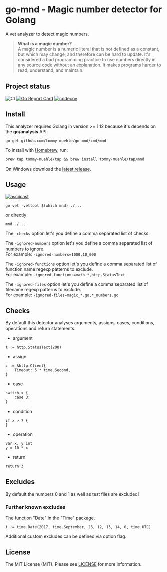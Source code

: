 # go-mnd - Magic number detector for Golang

A vet analyzer to detect magic numbers.

> **What is a magic number?**  
> A magic number is a numeric literal that is not defined as a constant, but which may change, and therefore can be hard to update. It's considered a bad programming practice to use numbers directly in any source code without an explanation. It makes programs harder to read, understand, and maintain.

## Project status

![CI](https://github.com/tommy-muehle/go-mnd/workflows/CI/badge.svg)
[![Go Report Card](https://goreportcard.com/badge/github.com/tommy-muehle/go-mnd)](https://goreportcard.com/report/github.com/tommy-muehle/go-mnd)
[![codecov](https://codecov.io/gh/tommy-muehle/go-mnd/branch/master/graph/badge.svg)](https://codecov.io/gh/tommy-muehle/go-mnd)

## Install

This analyzer requires Golang in version >= 1.12 because it's depends on the **go/analysis** API.

```
go get github.com/tommy-muehle/go-mnd/cmd/mnd
```

To install with [Homebrew](https://brew.sh/), run:

```
brew tap tommy-muehle/tap && brew install tommy-muehle/tap/mnd
```

On Windows download the [latest release](https://github.com/tommy-muehle/go-mnd/releases).

## Usage

[![asciicast](https://asciinema.org/a/231021.svg)](https://asciinema.org/a/231021)

```
go vet -vettool $(which mnd) ./...
```

or directly

```
mnd ./...
```

The ```-checks``` option let's you define a comma separated list of checks.

The ```-ignored-numbers``` option let's you define a comma separated list of numbers to ignore.  
For example: `-ignored-numbers=1000,10_000`

The ```-ignored-functions``` option let's you define a comma separated list of function name regexp patterns to exclude.  
For example: `-ignored-functions=math.*,http.StatusText`

The ```-ignored-files``` option let's you define a comma separated list of filename regexp patterns to exclude.  
For example: `-ignored-files=magic_*.go,*_numbers.go`

## Checks

By default this detector analyses arguments, assigns, cases, conditions, operations and return statements.

* argument

```
t := http.StatusText(200)
```

* assign

```
c := &http.Client{
    Timeout: 5 * time.Second,
}
```

* case

```
switch x {
    case 3:
}
```

* condition

```
if x > 7 {
}
```

* operation

```
var x, y int
y = 10 * x
```

* return

```
return 3
```

## Excludes

By default the numbers 0 and 1 as well as test files are excluded! 

### Further known excludes

The function "Date" in the "Time" package.

```
t := time.Date(2017, time.September, 26, 12, 13, 14, 0, time.UTC)
```

Additional custom excludes can be defined via option flag.

## License

The MIT License (MIT). Please see [LICENSE](LICENSE) for more information.
